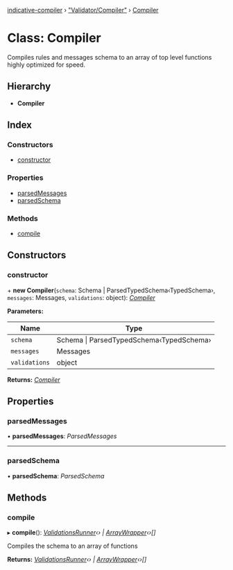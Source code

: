 [indicative-compiler](../README.md) › ["Validator/Compiler"](../modules/_validator_compiler_.md) › [Compiler](_validator_compiler_.compiler.md)

# Class: Compiler

Compiles rules and messages schema to an array of top level
functions highly optimized for speed.

## Hierarchy

* **Compiler**

## Index

### Constructors

* [constructor](_validator_compiler_.compiler.md#constructor)

### Properties

* [parsedMessages](_validator_compiler_.compiler.md#parsedmessages)
* [parsedSchema](_validator_compiler_.compiler.md#parsedschema)

### Methods

* [compile](_validator_compiler_.compiler.md#compile)

## Constructors

###  constructor

\+ **new Compiler**(`schema`: Schema | ParsedTypedSchema‹TypedSchema›, `messages`: Messages, `validations`: object): *[Compiler](_validator_compiler_.compiler.md)*

**Parameters:**

Name | Type |
------ | ------ |
`schema` | Schema &#124; ParsedTypedSchema‹TypedSchema› |
`messages` | Messages |
`validations` | object |

**Returns:** *[Compiler](_validator_compiler_.compiler.md)*

## Properties

###  parsedMessages

• **parsedMessages**: *ParsedMessages*

___

###  parsedSchema

• **parsedSchema**: *ParsedSchema*

## Methods

###  compile

▸ **compile**(): *[ValidationsRunner](compiler_validator.validationsrunner.md)‹› | [ArrayWrapper](compiler_validator.arraywrapper.md)‹›[]*

Compiles the schema to an array of functions

**Returns:** *[ValidationsRunner](compiler_validator.validationsrunner.md)‹› | [ArrayWrapper](compiler_validator.arraywrapper.md)‹›[]*
